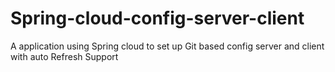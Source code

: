 # Spring-cloud-config-server-client
A application using Spring cloud to set up Git based config server and client with auto Refresh Support
